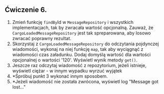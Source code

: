 ## Ćwiczenie 6.

1. Zmień funkcję `findBy`Id w `MessageRepository` i wszystkich implementacjach, 
tak by zwracała wartość opcjonalną. Zauważ, że `CargoLoadedMessageRepository` jest tak spreparowana,
aby losowo zwracać poprawny rezultat.
2. Skorzystaj z `CargoLoadedMessageRepository` do odczytania pojdynczej wiadomości,
wykonaj na niej funkcję `map`, tak aby wyciągnąć z wiadomości czas załadunku. 
Dodaj domyślą wartość dla wartości opcjonalnej o wartości '120'. Wyświetl wynik metody `get()`.
3. Jeszcze raz odczytaj wiadomość z repozytorium, jeżeli istnieje, wyświetl ciężar - w innym wypadku wyrzuć wyjątek
4. *Spróbuj punkt 3 wykonać innym sposobem.
5. *Jeżeli wiadomość nie została zwrócona, wyświetl log "Message got lost..."
